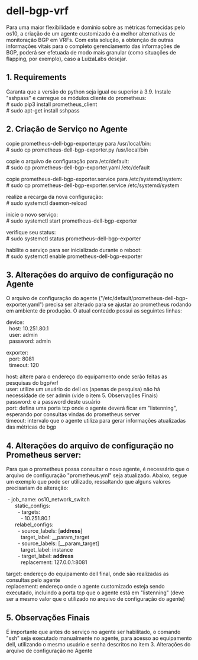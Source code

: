 # dell-bgp-vrf
Para uma maior flexibilidade e domínio sobre as métricas fornecidas pelo os10, a criação de um agente customizado é a melhor alternativas de monitoração BGP em VRFs. Com esta solução, a obtenção de outras informações vitais para o completo gerenciamento das informações de BGP, poderá ser efetuada de modo mais granular (como situações de flapping, por exemplo), caso a LuizaLabs desejar. 

## 1. Requirements
Garanta que a versão do python seja igual ou superior à 3.9. Instale "sshpass" e carregue os módulos cliente do prometheus:  
	# sudo pip3 install prometheus_client  
	# sudo apt-get install sshpass  


## 2. Criação de Serviço no Agente

copie prometheus-dell-bgp-exporter.py para /usr/local/bin:  
	# sudo cp prometheus-dell-bgp-exporter.py  /usr/local/bin  
   
copie o arquivo de configuração para /etc/default:  
	# sudo cp prometheus-dell-bgp-exporter.yaml  /etc/default  
  
copie prometheus-dell-bgp-exporter.service para  /etc/systemd/system:  
	# sudo cp prometheus-dell-bgp-exporter.service  /etc/systemd/system  
   
realize a recarga da nova configuração:  
  	# sudo systemctl  daemon-reload  
  
inicie o  novo serviço:  
	# sudo systemctl start  prometheus-dell-bgp-exporter 
   
verifique seu status:  
	# sudo systemctl status prometheus-dell-bgp-exporter  
  
habilite o serviço para ser inicializado durante o reboot:  
	# sudo systemctl enable prometheus-dell-bgp-exporter  


## 3. Alterações do arquivo de configuração no Agente
O arquivo de configuração do agente ("/etc/default/prometheus-dell-bgp-exporter.yaml") precisa ser alterado para se ajustar ao prometheus rodando em ambiente de produção. O atual conteúdo possui as seguintes linhas:

device:  
&nbsp;&nbsp;host: 10.251.80.1  
&nbsp;&nbsp;user: admin  
&nbsp;&nbsp;password: admin  
  
exporter:  
&nbsp;&nbsp;port: 8081  
&nbsp;&nbsp;timeout: 120  

host: altere para o endereço do equipamento onde serão feitas as pesquisas do bgp/vrf  
user: utilize um usuário do dell os (apenas de pesquisa) não há necessidade de ser admin (vide o item 5. Observações Finais)  
password: e a password deste usuário  
port: defina uma porta tcp onde o agente deverá ficar em "listenning", esperando por consultas vindas do prometheus server  
timeout: intervalo que o agente utiliza para gerar informações atualizadas das métricas de bgp  
  
  
## 4. Alterações do arquivo de configuração no Prometheus server:
Para que o prometheus possa consultar o novo agente, é necessário que o arquivo de configuração "prometheus.yml" seja atualizado.
Abaixo, segue um exemplo que pode ser utilizado, ressaltando que alguns valores precisariam de alteração:

&nbsp;- job_name: os10_network_switch  
&nbsp;&nbsp;&nbsp;&nbsp;&nbsp;&nbsp;static_configs:  
&nbsp;&nbsp;&nbsp;&nbsp;&nbsp;&nbsp;&nbsp;&nbsp;- targets:  
&nbsp;&nbsp;&nbsp;&nbsp;&nbsp;&nbsp;&nbsp;&nbsp;&nbsp;&nbsp;- 10.251.80.1  
&nbsp;&nbsp;&nbsp;&nbsp;&nbsp;&nbsp;relabel_configs:  
&nbsp;&nbsp;&nbsp;&nbsp;&nbsp;&nbsp;&nbsp;&nbsp;- source_labels: [__address__]  
&nbsp;&nbsp;&nbsp;&nbsp;&nbsp;&nbsp;&nbsp;&nbsp;&nbsp;&nbsp;target_label: __param_target  
&nbsp;&nbsp;&nbsp;&nbsp;&nbsp;&nbsp;&nbsp;&nbsp;- source_labels: [__param_target]  
&nbsp;&nbsp;&nbsp;&nbsp;&nbsp;&nbsp;&nbsp;&nbsp;&nbsp;&nbsp;target_label: instance  
&nbsp;&nbsp;&nbsp;&nbsp;&nbsp;&nbsp;&nbsp;&nbsp;- target_label: __address__  
&nbsp;&nbsp;&nbsp;&nbsp;&nbsp;&nbsp;&nbsp;&nbsp;&nbsp;&nbsp;replacement: 127.0.0.1:8081  

target: endereço do equipamento dell final, onde são realizadas as consultas pelo agente  
replacement: endereço onde o agente customizado esteja sendo executado, incluindo a porta tcp que o agente está em "listenning" (deve ser a mesmo valor que o utilizado no arquivo de configuração do agente)  



## 5. Observações Finais
É importante que antes do serviço no agente ser habilitado, o comando "ssh" seja executado manualmente no agente, para acesso ao equipamento dell, utilizando o mesmo usuário e senha descritos no item 3. Alterações do arquivo de configuração no Agente




